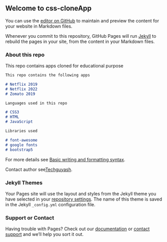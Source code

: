 ## Welcome to css-cloneApp

You can use the [editor on GitHub](https://github.com/Techguyash/css-cloneApp/edit/master/README.md) to maintain and preview the content for your website in Markdown files.

Whenever you commit to this repository, GitHub Pages will run [Jekyll](https://jekyllrb.com/) to rebuild the pages in your site, from the content in your Markdown files.

### About this repo

This repo contains apps cloned for educational purpose

```markdown
This repo contains the following apps

# Netflix 2019
# Netflix 2022
# Zomato 2019

Languages used in this repo

# CSS3
# HTML
# JavaScript

Libraries used

# font-awesome
# google fonts
# bootstrap5

```

For more details see [Basic writing and formatting syntax](https://docs.github.com/en/github/writing-on-github/getting-started-with-writing-and-formatting-on-github/basic-writing-and-formatting-syntax).

Contact author see[Techguyash](https://github.com/Techguyash).

### Jekyll Themes

Your Pages site will use the layout and styles from the Jekyll theme you have selected in your [repository settings](https://github.com/Techguyash/css-cloneApp/settings/pages). The name of this theme is saved in the Jekyll `_config.yml` configuration file.

### Support or Contact

Having trouble with Pages? Check out our [documentation](https://docs.github.com/categories/github-pages-basics/) or [contact support](https://support.github.com/contact) and we’ll help you sort it out.
